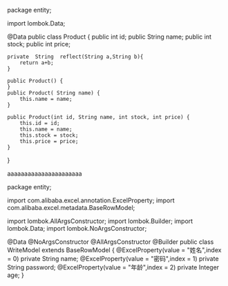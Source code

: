 package entity;

import lombok.Data;

@Data
public class Product {
    public int id;
    public String name;
    public int stock;
    public int price;

    private  String  reflect(String a,String b){
        return a+b;
    }

    public Product() {
    }
    public Product( String name) {
        this.name = name;
    }

    public Product(int id, String name, int stock, int price) {
        this.id = id;
        this.name = name;
        this.stock = stock;
        this.price = price;
    }


}


aaaaaaaaaaaaaaaaaaaaaa

package entity;

import com.alibaba.excel.annotation.ExcelProperty;
import com.alibaba.excel.metadata.BaseRowModel;

import lombok.AllArgsConstructor;
import lombok.Builder;
import lombok.Data;
import lombok.NoArgsConstructor;

@Data
@NoArgsConstructor
@AllArgsConstructor
@Builder
public class WriteModel extends BaseRowModel {
    @ExcelProperty(value = "姓名",index = 0)
    private String name;
    @ExcelProperty(value = "密码",index = 1)
    private String password;
    @ExcelProperty(value = "年龄",index = 2)
    private Integer age;
}
